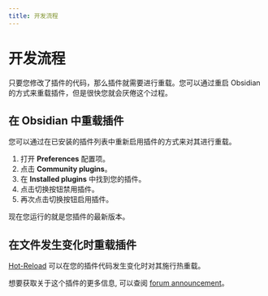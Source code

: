 ```yaml
---
title: 开发流程
---
```


# 开发流程

只要您修改了插件的代码，那么插件就需要进行重载。您可以通过重启 Obsidian 的方式来重载插件，但是很快您就会厌倦这个过程。

## 在 Obsidian 中重载插件

您可以通过在已安装的插件列表中重新启用插件的方式来对其进行重载。

1. 打开 **Preferences** 配置项。
2. 点击 **Community plugins**。
3. 在 **Installed plugins** 中找到您的插件。
4. 点击切换按钮禁用插件。
5. 再次点击切换按钮启用插件。

现在您运行的就是您插件的最新版本。

## 在文件发生变化时重载插件

[Hot-Reload](https://github.com/pjeby/hot-reload) 可以在您的插件代码发生变化时对其施行热重载。

想要获取关于这个插件的更多信息, 可以查阅 [forum announcement](https://forum.obsidian.md/t/plugin-release-for-developers-hot-reload-the-plugin-s-youre-developing/12185)。
